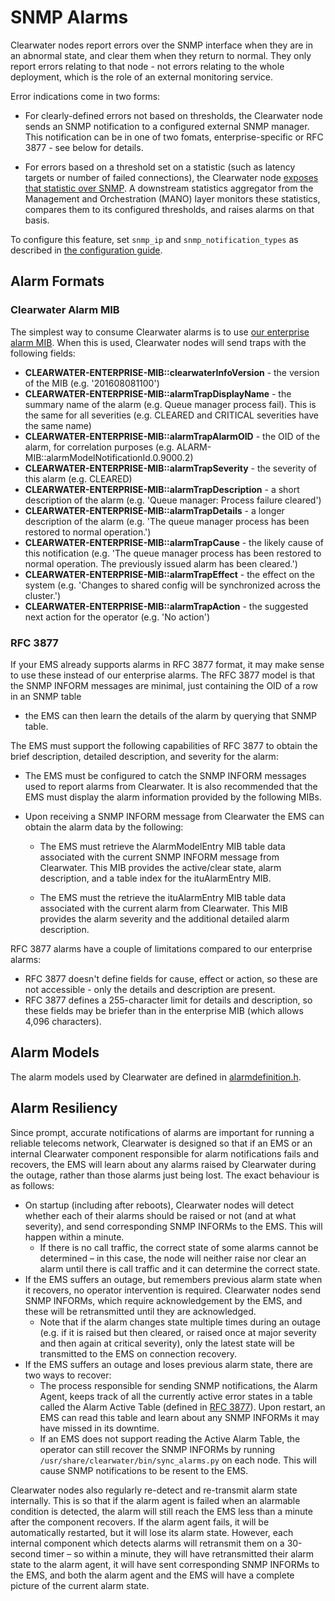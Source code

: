 # SNMP Alarms

Clearwater nodes report errors over the SNMP interface when they are in an abnormal
state, and clear them when they return to normal. They only report errors relating to
that node - not errors relating to the whole deployment, which is the role of an external
monitoring service.

Error indications come in two forms:

*   For clearly-defined errors not based on thresholds, the Clearwater node sends an SNMP
    notification to a configured external SNMP manager. This notification can
    be in one of two fomats, enterprise-specific or RFC 3877 - see below for
    details.

*   For errors based on a threshold set on a statistic (such as latency targets or
    number of failed connections), the Clearwater node [exposes that statistic over
    SNMP](Clearwater_SNMP_Statistics.md). A downstream statistics aggregator from the Management and
    Orchestration (MANO) layer monitors these statistics, compares them to its
    configured thresholds, and raises alarms on that basis.

To configure this feature, set `snmp_ip` and `snmp_notification_types` as described in [the configuration guide](Clearwater_Configuration_Options_Reference.md).

## Alarm Formats

### Clearwater Alarm MIB

The simplest way to consume Clearwater alarms is to use [our enterprise alarm MIB](https://raw.githubusercontent.com/Metaswitch/clearwater-snmp-handlers/master/CLEARWATER-ENTERPRISE-MIB). When this is used, Clearwater nodes will send traps with the following fields:

- **CLEARWATER-ENTERPRISE-MIB::clearwaterInfoVersion** - the version of the MIB (e.g. '201608081100')
- **CLEARWATER-ENTERPRISE-MIB::alarmTrapDisplayName** - the summary name of the alarm (e.g. Queue manager process fail). This is the same for all severities (e.g. CLEARED and CRITICAL severities have the same name)
- **CLEARWATER-ENTERPRISE-MIB::alarmTrapAlarmOID** - the OID of the alarm, for correlation purposes (e.g. ALARM-MIB::alarmModelNotificationId.0.9000.2)
- **CLEARWATER-ENTERPRISE-MIB::alarmTrapSeverity** - the severity of this alarm (e.g. CLEARED)
- **CLEARWATER-ENTERPRISE-MIB::alarmTrapDescription** - a short description of the alarm (e.g. 'Queue manager: Process failure cleared')
- **CLEARWATER-ENTERPRISE-MIB::alarmTrapDetails** - a longer description of the alarm (e.g. 'The queue manager process has been restored to normal operation.')
- **CLEARWATER-ENTERPRISE-MIB::alarmTrapCause** - the likely cause of this notification (e.g. 'The queue manager process has been restored to normal operation. The previously issued alarm has been cleared.')
- **CLEARWATER-ENTERPRISE-MIB::alarmTrapEffect** - the effect on the system (e.g. 'Changes to shared config will be synchronized across the cluster.')
- **CLEARWATER-ENTERPRISE-MIB::alarmTrapAction** - the suggested next action for the operator (e.g. 'No action')


### RFC 3877

If your EMS already supports alarms in RFC 3877 format, it may make sense to
use these instead of our enterprise alarms. The RFC 3877 model is that the SNMP
INFORM messages are minimal, just containing the OID of a row in an SNMP table
- the EMS can then learn the details of the alarm by querying that SNMP table.

The EMS must support the following capabilities of RFC 3877 to obtain the brief
description, detailed description, and severity for the alarm:

*   The EMS must be configured to catch the SNMP INFORM messages used to
    report alarms from Clearwater. It is also recommended that the EMS must
    display the alarm information provided by the following MIBs.

*   Upon receiving a SNMP INFORM message from Clearwater the EMS can obtain the
    alarm data by the following:

    *   The EMS must retrieve the AlarmModelEntry MIB table data associated
        with the current SNMP INFORM message from Clearwater. This MIB provides the
        active/clear state, alarm description, and a table index for the ituAlarmEntry
        MIB.

    *   The EMS must the retrieve the ituAlarmEntry MIB table data associated
        with the current alarm from Clearwater. This MIB provides the alarm
        severity and the additional detailed alarm description.

RFC 3877 alarms have a couple of limitations compared to our enterprise alarms:

* RFC 3877 doesn't define fields for cause, effect or action, so these are not
accessible - only the details and description are present.
* RFC 3877 defines a 255-character limit for details and description, so these
fields may be briefer than in the enterprise MIB (which allows 4,096
characters).

## Alarm Models

The alarm models used by Clearwater are defined in [alarmdefinition.h](https://github.com/Metaswitch/cpp-common/blob/master/include/alarmdefinition.h).

## Alarm Resiliency

Since prompt, accurate notifications of alarms are important for running a reliable telecoms network, Clearwater is designed so that if an EMS or an internal Clearwater component responsible for alarm notifications fails and recovers, the EMS will learn about any alarms raised by Clearwater during the outage, rather than those alarms just being lost. The exact behaviour is as follows:

- On startup (including after reboots), Clearwater nodes will detect whether each of their alarms should be raised or not (and at what severity), and send corresponding SNMP INFORMs to the EMS. This will happen within a minute.
    - If there is no call traffic, the correct state of some alarms cannot be determined – in this case, the node will neither raise nor clear an alarm until there is call traffic and it can determine the correct state.
- If the EMS suffers an outage, but remembers previous alarm state when it recovers, no operator intervention is required. Clearwater nodes send SNMP INFORMs, which require acknowledgement by the EMS, and these will be retransmitted until they are acknowledged.
    - Note that if the alarm changes state multiple times during an outage (e.g. if it is raised but then cleared, or raised once at major severity and then again at critical severity), only the latest state will be transmitted to the EMS on connection recovery.
- If the EMS suffers an outage and loses previous alarm state, there are two ways to recover:
    - The process responsible for sending SNMP notifications, the Alarm Agent, keeps track of all the currently active error states in a table called the Alarm Active Table (defined in [RFC 3877](https://tools.ietf.org/html/rfc3877)). Upon restart, an EMS can read this table and learn about any SNMP INFORMs it may have missed in its downtime.
    - If an EMS does not support reading the Active Alarm Table, the operator can still recover the SNMP INFORMs by running `/usr/share/clearwater/bin/sync_alarms.py` on each node. This will cause SNMP notifications to be resent to the EMS.

Clearwater nodes also regularly re-detect and re-transmit alarm state internally. This is so that if the alarm agent is failed when an alarmable condition is detected, the alarm will still reach the EMS less than a minute after the component recovers. If the alarm agent fails, it will be automatically restarted, but it will lose its alarm state. However, each internal component which detects alarms will retransmit them on a 30-second timer – so within a minute, they will have retransmitted their alarm state to the alarm agent, it will have sent corresponding SNMP INFORMs to the EMS, and both the alarm agent and the EMS will have a complete picture of the current alarm state. 
